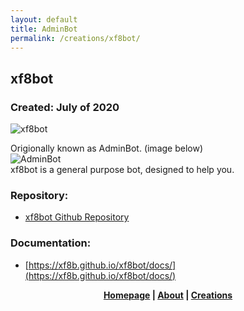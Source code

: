 ```yaml
---
layout: default
title: AdminBot
permalink: /creations/xf8bot/
---
```

## xf8bot
### Created: July of 2020
![xf8bot](https://github.com/xf8b/xf8b.github.io/blob/master/images/xf8bot.png?raw=true)    

Origionally known as AdminBot. (image below)  
![AdminBot](htthttps://github.com/xf8b/xf8b.github.io/blob/master/images/adminbot.png?raw=true)   
xf8bot is a general purpose bot, designed to help you.
### Repository:
* [xf8bot Github Repository](https://github.com/xf8b/xf8bot)

### Documentation:
* [https://xf8b.github.io/xf8bot/docs/](https://xf8b.github.io/xf8bot/docs/)
<p align="center">
  <strong> <a href="https://xf8b.github.io">Homepage</a> | <a href="https://xf8b.github.io/about/">About</a> | <a href="https://xf8b.github.io/creations/">Creations</a> </strong>
</p>
